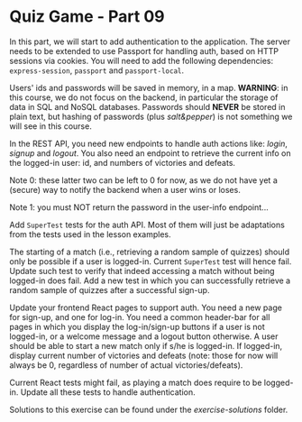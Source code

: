 # Quiz Game - Part 09

In this part, we will start to add authentication to the application.
The server needs to be extended to use Passport for handling auth,
based on HTTP sessions via cookies.
You will need to add the following dependencies:
`express-session`, `passport` and `passport-local`.

Users' ids and passwords will be saved in memory, in a map.
**WARNING**: in this course, we do not focus on the backend, in particular
the storage of data in SQL and NoSQL databases. Passwords should **NEVER** be
stored in plain text, but hashing of passwords (plus *salt&pepper*) is not something
we will see in this course.  

In the REST API, you need new endpoints to handle auth actions like:
*login*, *signup* and *logout*.
You also need an endpoint to retrieve the current info on the logged-in
user: id, and numbers of victories and defeats.

Note 0: these latter two can be left to 0 for now, as we do not have yet a (secure) way
to notify the backend when a user wins or loses.

Note 1: you must NOT return the password in the user-info endpoint...

Add `SuperTest` tests for the auth API. Most of them will just be adaptations
from the tests used in the lesson examples. 

The starting of a match (i.e., retrieving a random sample of quizzes) 
should only be possible if a user is logged-in.
Current `SuperTest` test will hence fail.
Update such test to verify that indeed accessing a match without being logged-in
does fail.
Add a new test in which you can successfully retrieve a random sample of quizzes
after a successful sign-up.


Update your frontend React pages to support auth.
You need a new page for sign-up, and one for log-in.
You need a common header-bar for all pages in which you display the 
log-in/sign-up buttons if a user is not logged-in, or a welcome message
and a logout button otherwise. 
A user should be able to start a new match only if s/he is logged-in.
If logged-in, display current number of victories and defeats (note: those
for now will always be 0, regardless of number of actual victories/defeats). 

Current React tests might fail, as playing a match does
require to be logged-in. Update all these tests to handle authentication.



Solutions to this exercise can be found under the *exercise-solutions* folder. 